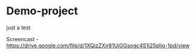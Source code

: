 # Demo-project
just a test


Screencast - https://drive.google.com/file/d/1XQjzZXir81UjGGsogc4S1j25pljg-1pd/view
